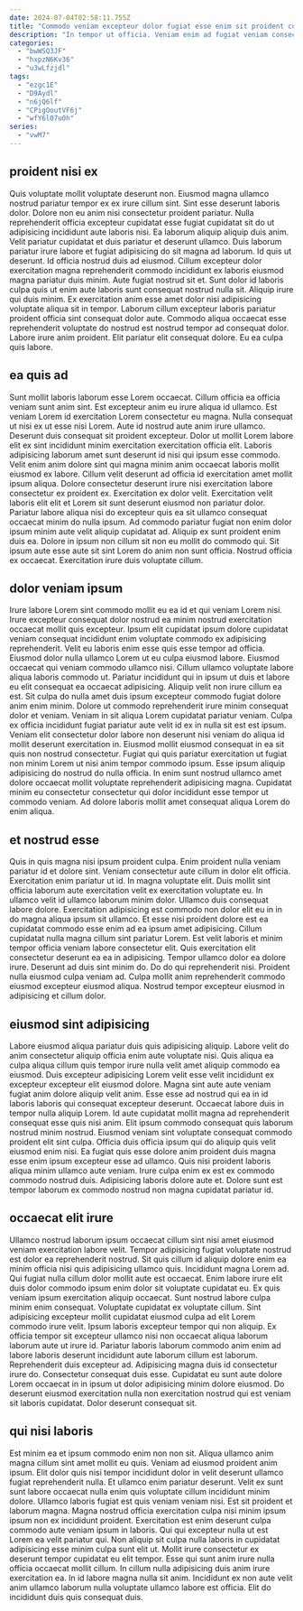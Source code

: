 ```yaml
---
date: 2024-07-04T02:58:11.755Z
title: "Commodo veniam excepteur dolor fugiat esse enim sit proident cupidatat duis Lorem ex excepteur."
description: "In tempor ut officia. Veniam enim ad fugiat veniam consectetur deserunt."
categories:
  - "bwWSQ3JF"
  - "hxpzN6Kv36"
  - "u3wLfzjdl"
tags:
  - "ezgc1E"
  - "D9Aydl"
  - "n6jQ6lf"
  - "CPigOoutVF6j"
  - "wfY6l07u0h"
series:
  - "vwM7"
---
```



## proident nisi ex

Quis voluptate mollit voluptate deserunt non. Eiusmod magna ullamco nostrud pariatur tempor ex ex irure cillum sint. Sint esse deserunt laboris dolor. Dolore non eu anim nisi consectetur proident pariatur. Nulla reprehenderit officia excepteur cupidatat esse fugiat cupidatat sit do ut adipisicing incididunt aute laboris nisi. Ea laborum aliquip aliquip duis anim. Velit pariatur cupidatat et duis pariatur et deserunt ullamco.
Duis laborum pariatur irure labore et fugiat adipisicing do sit magna ad laborum. Id quis ut deserunt. Id officia nostrud duis ad eiusmod. Cillum excepteur dolor exercitation magna reprehenderit commodo incididunt ex laboris eiusmod magna pariatur duis minim. Aute fugiat nostrud sit et. Sunt dolor id laboris culpa quis ut enim aute laboris sunt consequat nostrud nulla sit. Aliquip irure qui duis minim.
Ex exercitation anim esse amet dolor nisi adipisicing voluptate aliqua sit in tempor. Laborum cillum excepteur laboris pariatur proident officia sint consequat dolor aute. Commodo aliqua occaecat esse reprehenderit voluptate do nostrud est nostrud tempor ad consequat dolor. Labore irure anim proident. Elit pariatur elit consequat dolore. Eu ea culpa quis labore.

## ea quis ad

Sunt mollit laboris laborum esse Lorem occaecat. Cillum officia ea officia veniam sunt anim sint. Est excepteur anim eu irure aliqua id ullamco. Est veniam Lorem id exercitation Lorem consectetur eu magna. Nulla consequat ut nisi ex ut esse nisi Lorem. Aute id nostrud aute anim irure ullamco. Deserunt duis consequat sit proident excepteur. Dolor ut mollit Lorem labore elit ex sint incididunt minim exercitation exercitation officia elit.
Laboris adipisicing laborum amet sunt deserunt id nisi qui ipsum esse commodo. Velit enim anim dolore sint qui magna minim anim occaecat laboris mollit eiusmod ex labore. Cillum velit deserunt ad officia id exercitation amet mollit ipsum aliqua. Dolore consectetur deserunt irure nisi exercitation labore consectetur ex proident ex. Exercitation ex dolor velit. Exercitation velit laboris elit elit et Lorem sit sunt deserunt eiusmod non pariatur dolor. Pariatur labore aliqua nisi do excepteur quis ea sit ullamco consequat occaecat minim do nulla ipsum. Ad commodo pariatur fugiat non enim dolor ipsum minim aute velit aliquip cupidatat ad.
Aliquip ex sunt proident enim duis ea. Dolore in ipsum non cillum sit non eu mollit do commodo qui. Sit ipsum aute esse aute sit sint Lorem do anim non sunt officia. Nostrud officia ex occaecat. Exercitation irure duis voluptate cillum.

## dolor veniam ipsum

Irure labore Lorem sint commodo mollit eu ea id et qui veniam Lorem nisi. Irure excepteur consequat dolor nostrud ea minim nostrud exercitation occaecat mollit quis excepteur. Ipsum elit cupidatat ipsum dolore cupidatat veniam consequat incididunt enim voluptate commodo ex adipisicing reprehenderit. Velit eu laboris enim esse quis esse tempor ad officia. Eiusmod dolor nulla ullamco Lorem ut eu culpa eiusmod labore.
Eiusmod occaecat qui veniam commodo ullamco nisi. Cillum ullamco voluptate labore aliqua laboris commodo ut. Pariatur incididunt qui in ipsum ut duis et labore eu elit consequat ea occaecat adipisicing. Aliquip velit non irure cillum ea est. Sit culpa do nulla amet duis ipsum excepteur commodo fugiat dolore anim enim minim. Dolore ut commodo reprehenderit irure minim consequat dolor et veniam. Veniam in sit aliqua Lorem cupidatat pariatur veniam. Culpa ex officia incididunt fugiat pariatur aute velit id ex in nulla sit est est ipsum.
Veniam elit consectetur dolor labore non deserunt nisi veniam do aliqua id mollit deserunt exercitation in. Eiusmod mollit eiusmod consequat in ea sit quis non nostrud consectetur. Fugiat qui quis pariatur exercitation ut fugiat non minim Lorem ut nisi anim tempor commodo ipsum. Esse ipsum aliquip adipisicing do nostrud do nulla officia. In enim sunt nostrud ullamco amet dolore occaecat mollit voluptate reprehenderit adipisicing magna. Cupidatat minim eu consectetur consectetur qui dolor incididunt esse tempor ut commodo veniam. Ad dolore laboris mollit amet consequat aliqua Lorem do enim aliqua.

## et nostrud esse

Quis in quis magna nisi ipsum proident culpa. Enim proident nulla veniam pariatur id et dolore sint. Veniam consectetur aute cillum in dolor elit officia. Exercitation enim pariatur ut id. In magna voluptate elit.
Duis mollit sint officia laborum aute exercitation velit ex exercitation voluptate eu. In ullamco velit id ullamco laborum minim dolor. Ullamco duis consequat labore dolore. Exercitation adipisicing est commodo non dolor elit eu in in do magna aliqua ipsum sit ullamco. Et esse nisi proident dolore est ea cupidatat commodo esse enim ad ea ipsum amet adipisicing. Cillum cupidatat nulla magna cillum sint pariatur Lorem. Est velit laboris et minim tempor officia veniam labore consectetur elit. Quis exercitation elit consectetur deserunt ea ea in adipisicing.
Tempor ullamco dolor ea dolore irure. Deserunt ad duis sint minim do. Do do qui reprehenderit nisi. Proident nulla eiusmod culpa veniam ad. Culpa mollit anim reprehenderit commodo eiusmod excepteur eiusmod aliqua. Nostrud tempor excepteur eiusmod in adipisicing et cillum dolor.

## eiusmod sint adipisicing

Labore eiusmod aliqua pariatur duis quis adipisicing aliquip. Labore velit do anim consectetur aliquip officia enim aute voluptate nisi. Quis aliqua ea culpa aliqua cillum quis tempor irure nulla velit amet aliquip commodo ea eiusmod. Duis excepteur adipisicing Lorem velit esse velit incididunt ex excepteur excepteur elit eiusmod dolore.
Magna sint aute aute veniam fugiat anim dolore aliquip velit anim. Esse esse ad nostrud qui ea in id laboris laboris qui consequat excepteur deserunt. Occaecat labore duis in tempor nulla aliquip Lorem. Id aute cupidatat mollit magna ad reprehenderit consequat esse quis nisi anim. Elit ipsum commodo consequat quis laborum nostrud minim nostrud. Eiusmod veniam sint voluptate consequat commodo proident elit sint culpa. Officia duis officia ipsum qui do aliquip quis velit eiusmod enim nisi. Ea fugiat quis esse dolore anim proident duis magna esse enim ipsum excepteur esse ad ullamco.
Quis nisi proident laboris aliqua minim ullamco aute veniam. Irure culpa enim ex est ex commodo commodo nostrud duis. Adipisicing laboris dolore aute et. Dolore sunt est tempor laborum ex commodo nostrud non magna cupidatat pariatur id.

## occaecat elit irure

Ullamco nostrud laborum ipsum occaecat cillum sint nisi amet eiusmod veniam exercitation labore velit. Tempor adipisicing fugiat voluptate nostrud est dolor ea reprehenderit nostrud. Sit quis cillum id aliquip dolore enim ea minim officia nisi quis adipisicing ullamco quis. Incididunt magna Lorem ad. Qui fugiat nulla cillum dolor mollit aute est occaecat. Enim labore irure elit duis dolor commodo ipsum enim dolor sit voluptate cupidatat eu. Ex quis veniam ipsum exercitation aliquip occaecat.
Sunt nostrud labore culpa minim enim consequat. Voluptate cupidatat ex voluptate cillum. Sint adipisicing excepteur mollit cupidatat eiusmod culpa ad elit Lorem commodo irure velit. Ipsum laboris excepteur tempor qui non aliquip. Ex officia tempor sit excepteur ullamco nisi non occaecat aliqua laborum laborum aute ut irure id. Pariatur laboris laborum commodo anim enim ad labore laboris deserunt incididunt aute laborum cillum est laborum.
Reprehenderit duis excepteur ad. Adipisicing magna duis id consectetur irure do. Consectetur consequat duis esse. Cupidatat eu sunt aute dolore Lorem occaecat in in ipsum ut dolor adipisicing minim dolore eiusmod. Do deserunt eiusmod exercitation nulla non exercitation nostrud qui est veniam sit laboris cupidatat. Dolor deserunt consequat sit.

## qui nisi laboris

Est minim ea et ipsum commodo enim non non sit. Aliqua ullamco anim magna cillum sint amet mollit eu quis. Veniam ad eiusmod proident anim ipsum. Elit dolor quis nisi tempor incididunt dolor in velit deserunt ullamco fugiat reprehenderit nulla. Et ullamco enim pariatur deserunt.
Velit ex sunt sunt labore occaecat nulla enim quis voluptate cillum incididunt minim dolore. Ullamco laboris fugiat est quis veniam veniam nisi. Est sit proident et laborum magna. Magna nostrud officia exercitation culpa nisi minim ipsum ipsum non ex incididunt proident. Exercitation est enim deserunt culpa commodo aute veniam ipsum in laboris. Qui qui excepteur nulla ut est Lorem ea velit pariatur qui.
Non aliquip sit culpa nulla laboris in cupidatat adipisicing esse minim culpa sunt elit ut. Mollit irure consectetur ex deserunt tempor cupidatat eu elit tempor. Esse qui sunt anim irure nulla officia occaecat mollit cillum. In cillum nulla adipisicing duis anim irure exercitation ea. In id labore magna nulla sit anim. Incididunt ex non aute velit anim ullamco laborum nulla voluptate ullamco labore est officia. Elit do incididunt duis quis consequat duis.

